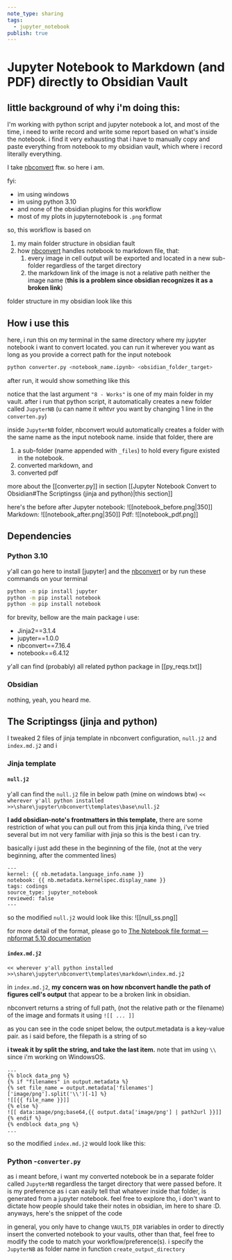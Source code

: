 ```yaml
---
note_type: sharing
tags:
  - jupyter_notebook
publish: true
---
```


# Jupyter Notebook to Markdown (and PDF) directly to Obsidian Vault

## little background of why i'm doing this:

I'm working with python script and jupyter notebook a lot, and most of the time, i need to write record and write some report based on what's inside the notebook. i find it very exhausting that i have to manually copy and paste everything from notebook to my obsidian vault, which where i record literally everything.

I take [nbconvert](https://github.com/jupyter/nbconvert) ftw. so here i am.

fyi:

- im using windows
- im using python 3.10
- and none of the obsidian plugins for this workflow
- most of my plots in jupyternotebook is `.png` format

so, this workflow is based on

1. my main folder structure in obsidian fault
2. how [nbconvert](https://github.com/jupyter/nbconvert) handles notebook to markdown file, that:
   1. every image in cell output will be exported and located in a new sub-folder regardless of the target directory
   2. the markdown link of the image is not a relative path neither the image name (**this is a problem since obsidian recognizes it as a broken link**)

folder structure in my obsidian look like this

[](figs/folder_structure.png)

## How i use this

here, i run this on my terminal in the same directory where my jupyter notebook i want to convert located. you can run it wherever you want as long as you provide a correct path for the input notebook

```bash
python converter.py <notebook_name.ipynb> <obsidian_folder_target>
```

after run, it would show something like this
[](terminal_output.png)

notice that the last argument `"8 - Works"` is one of my main folder in my vault. after i run that python script, it automatically creates a new folder called `JupyterNB` (u can name it whtvr you want by changing 1 line in the `converten.py`)
[](figs/target_dir.png)

inside `JupyterNB` folder, nbconvert would automatically creates a folder with the same name as the input notebook name. inside that folder, there are
1. a sub-folder (name appended with `_files`) to hold every figure existed in the notebook. 
2. converted markdown, and
3. converted pdf

more about the [[converter.py]] in section [[Jupyter Notebook Convert to Obsidian#The Scriptingss (jinja and python)|this section]]

here's the before after
Jupyter notebook: ![[notebook_before.png|350]]
Markdown: ![[notebook_after.png|350]]
Pdf: ![[notebook_pdf.png]]
## Dependencies

### Python 3.10

y'all can go here to install [jupyter] and the [nbconvert](https://github.com/jupyter/nbconvert)
or by run these commands on your terminal

```bash
python -m pip install jupyter
python -m pip install notebook
python -m pip install notebook
```

for brevity, bellow are the main package i use:

- Jinja2==3.1.4
- jupyter==1.0.0
- nbconvert==7.16.4
- notebook==6.4.12

y'all can find (probably) all related python package in [[py_reqs.txt]]

### Obsidian

nothing, yeah, you heard me.

## The Scriptingss (jinja and python)

I tweaked 2 files of jinja template in nbconvert configuration, `null.j2` and `index.md.j2`
and i

### Jinja template

#### `null.j2`

y'all can find the `null.j2` file in below path (mine on windows btw)
`<< wherever y'all python installed >>\share\jupyter\nbconvert\templates\base\null.j2`

**I add obsidian-note's frontmatters in this template,** there are some restriction of what you can pull out from this jinja kinda thing, i've tried several but im not very familiar with jinja so this is the best i can try.

basically i just add these in the beginning of the file, (not at the very beginning, after the commented lines)

```jinja
---
kernel: {{ nb.metadata.language_info.name }}
notebook: {{ nb.metadata.kernelspec.display_name }}
tags: codings
source_type: jupyter_notebook
reviewed: false
---
```

so the modified `null.j2` would look like this:
![[null_ss.png]]

for more detail of the format, please go to [The Notebook file format — nbformat 5.10 documentation](https://nbformat.readthedocs.io/en/latest/format_description.html) 
#### `index.md.j2`

`<< wherever y'all python installed >>\share\jupyter\nbconvert\templates\markdown\index.md.j2`

in `index.md.j2`, **my concern was on how nbconvert handle the path of figures cell's output** that appear to be a broken link in obsidian.

nbconvert returns a string of full path, (not the relative path or the filename) of the image and formats it using `![[ ... ]]`

as you can see in the code snipet below, the output.metadata is a key-value pair. as i said before, the filepath is a string of so

 **i tweak it by split the string, and take the last item.** note that im using `\\` since i'm working on WindowsOS.

```jinja
...
{% block data_png %}
{% if "filenames" in output.metadata %}
{% set file_name = output.metadata['filenames']['image/png'].split('\\')[-1] %}
![[{{ file_name }}]]
{% else %}
![[ data:image/png;base64,{{ output.data['image/png'] | path2url }}]]
{% endif %}
{% endblock data_png %}
...
```

so the modified `index.md.j2` would look like this:
[](figs/index_md_ss.png)
### Python -`converter.py`

as i meant before, i want my converted notebook be in a separate folder called `JupyterNB` regardless the target directory that were passed before. It is my preference as i can easily tell that whatever inside that folder, is generated from a jupyter notebook. feel free to explore tho, i don't want to dictate how people should take their notes in obsidian, im here to share :D. anyways, here's the snippet of the code
[](figs/converter.png)  

in general, you only have to change `VAULTS_DIR` variables in order to directly insert the converted notebook to your vaults, other than that, feel free to modify the code to match your workflow/preference(s). i specify the `JupyterNB` as folder name in function `create_output_directory`
